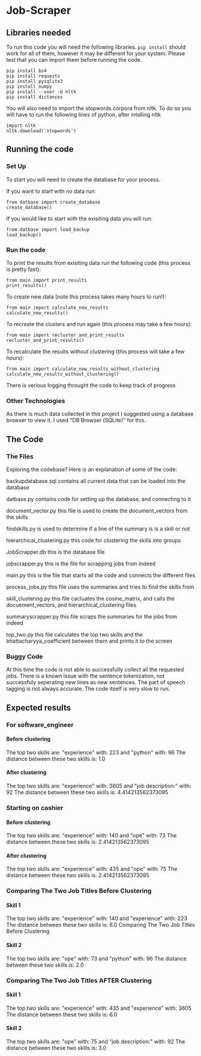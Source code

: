 # Job-Scraper

## Libraries needed

To run this code you will need the following libraries. `pip install` should work for all of them, however it may be different for your system. Please test that you can import them before running the code.

```
pip install bs4
pip install requests
pip install pysqlite3 
pip install numpy
pip install --user -U nltk
pip install dictances
```

You will also need to import  the stopwords corpora from nltk. To do so you will have to run the following lines of python, after intalling nltk
```
import nltk
nltk.download('stopwords')
```

## Running the code
### Set Up
To start you will need to create the database for your process.

If you want to start with no data run:
```
from datbase import create_database
create_database()
```

If you would like to start with the exisiting data you will run:
```
from datbase import load_backup
load_backup()
```

### Run the code
To print the results from exisiting data run the following code (this process is pretty fast):
```
from main import print_results
print_results()
```

To create new data (note this process takes many hours to run!):
```
from main import calculate_new_results
calculate_new_results()
```

To recreate the clusters and run again (this process may take a few hours):
```
from main import recluster_and_print_results
recluster_and_print_results()
```

To recalculate the results without clustering (this process will take a few hours):
```
from main import calculate_new_results_without_clustering
calculate_new_results_without_clustering()
```

There is verious logging throught the code to keep track of progress

### Other Technologies
As there is much data collected in this project I suggested using a database browser to view it. I used "DB Browser (SQLite)" for this.

## The Code
### The Files
Exploring the codebase? Here is an explanation of some of the code:

backupdatabase.sql contains all current data that can be loaded into the database

datbase.py contains code for setting up the database, and connecting to it

document_vector.py this file is used to create the document_vectors from the skills

findskills.py is used to determine if a line of the summary is is a skill or not

hierarchical_clustering.py this code for clustering the skills into groups

JobScrapper.db this is the database file

jobscrapper.py this is the file for scrapping jobs from indeed

main.py this is the file that starts all the code and connects the different files

process_jobs.py this file uses the summaries and tries to find the skills from

skill_clustering.py this file cacluates the cosine_matrix, and calls the docuement_vectors, and hierarchical_clustering files

summaryscrapper.py this file scraps the summaries for the jobs from indeed

top_two.py this file calculates the top two skills and the bhattacharyya_coefficient between them and prints it to the screen

### Buggy Code
At this time the code is not able to successfully collect all the requested jobs.
There is a known issue with the sentence tokenization, not successfuly seperating new lines as new sentences.
The part of speech tagging is not always accurate.
The code itself is very slow to run.

## Expected results
### For software_engineer
#### Before clustering                                                                                                        
The top two skills are:
"experience" with: 223
and
"python" with: 96
The distance between these two skills is: 1.0
#### After clustering
The top two skills are:
"experience" with: 3605
and
"job description:" with: 92
The distance between these two skills is: 4.414213562373095                                                              
### Starting on cashier
#### Before clustering
The top two skills are:
"experience" with: 140
and
"ope" with: 73
The distance between these two skills is: 2.414213562373095 
#### After clustering
The top two skills are:
"experience" with: 435 
and
"ope" with: 75
The distance between these two skills is: 2.414213562373095
### Comparing The Two Job Titles Before Clustering
#### Skill 1
The top two skills are:
"experience" with: 140
and
"experience" with: 223
The distance between these two skills is: 6.0
Comparing The Two Job Titles Before Clustering
#### Skill 2
The top two skills are:
"ope" with: 73
and
"python" with: 96
The distance between these two skills is: 2.0
### Comparing The Two Job Titles AFTER Clustering
#### Skill 1
The top two skills are:
"experience" with: 435
and
"experience" with: 3605 
The distance between these two skills is: 6.0
#### Skill 2
The top two skills are:
"ope" with: 75
and
"job description:" with: 92
The distance between these two skills is: 3.0    